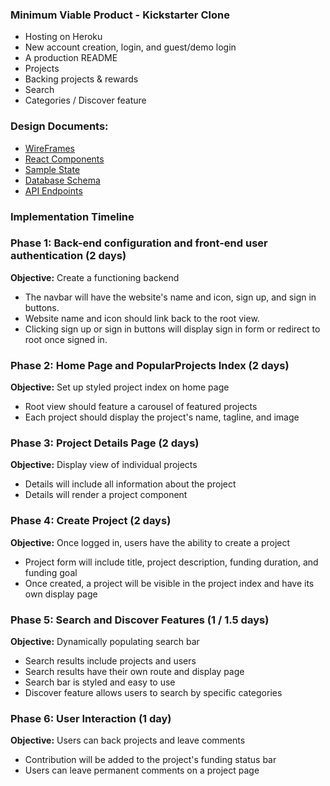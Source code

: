 

### Minimum Viable Product - Kickstarter Clone
  * Hosting on Heroku
  * New account creation, login, and guest/demo login
  * A production README
  * Projects
  * Backing projects & rewards
  * Search
  * Categories / Discover feature


### Design Documents:
  * [WireFrames](https://github.com/mcittar/fullstack_proposal/tree/master/docs/wireframes)
  * [React Components](https://github.com/mcittar/fullstack_proposal/blob/master/docs/component-hierarchy.md)
  * [Sample State](https://github.com/mcittar/fullstack_proposal/blob/master/docs/sample-state.md)
  * [Database Schema](https://github.com/mcittar/fullstack_proposal/blob/master/docs/schema.md)
  * [API Endpoints](https://github.com/mcittar/fullstack_proposal/blob/master/docs/api-endpoints.md)



### Implementation Timeline

### Phase 1: Back-end configuration and front-end user authentication (2 days)

**Objective:** Create a functioning backend
* The navbar will have the website's name and icon, sign up, and sign in buttons.
* Website name and icon should link back to the root view.
* Clicking sign up or sign in buttons will display sign in form or redirect to root once signed in.

### Phase 2: Home Page and PopularProjects Index (2 days)

**Objective:** Set up styled project index on home page
* Root view should feature a carousel of featured projects
* Each project should display the project's name, tagline, and image

### Phase 3: Project Details Page (2 days)

**Objective:** Display view of individual projects
* Details will include all information about the project
* Details will render a project component

### Phase 4: Create Project (2 days)

**Objective:** Once logged in, users have the ability to create a project
* Project form will include title, project description, funding duration, and funding goal
* Once created, a project will be visible in the project index and have its own display page

### Phase 5: Search and Discover Features (1 / 1.5 days)

**Objective:** Dynamically populating search bar
* Search results include projects and users
* Search results have their own route and display page
* Search bar is styled and easy to use
* Discover feature allows users to search by specific categories

### Phase 6: User Interaction (1 day)

**Objective:** Users can back projects and leave comments
* Contribution will be added to the project's funding status bar
* Users can leave permanent comments on a project page
